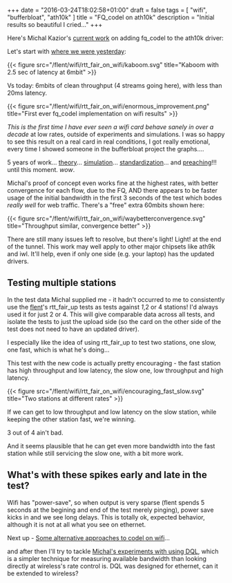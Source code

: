 +++
date = "2016-03-24T18:02:58+01:00"
draft = false
tags = [ "wifi", "bufferbloat", "ath10k" ]
title = "FQ_codel on ath10k"
description = "Initial results so beautiful I cried..."
+++

Here's Michal Kazior's [current work](https://github.com/kazikcz/linux/tree/fqmac-rfc-v2) on
adding fq_codel to the ath10k driver:

Let's start with [where we were yesterday](/post/rtt_fair_on_wifi):

{{< figure src="/flent/wifi/rtt_fair_on_wifi/kaboom.svg" title="Kaboom with 2.5 sec of latency at 6mbit" >}}

Vs today: 6mbits of clean throughput (4 streams going here), with less than 20ms latency.

{{< figure src="/flent/wifi/rtt_fair_on_wifi/enormous_improvement.png"
title="First ever fq_codel implementation on wifi results" >}}

*This is the first time I have ever seen a wifi card behave sanely in
over a decade* at low rates, outside of experiments and simulations. I
was so happy to see this result on a real card in real conditions, I got
really emotional, every time I showed someone in the bufferbloat project
the graphs....

5 years of work...
[theory](https://datatracker.ietf.org/doc/draft-ietf-aqm-codel/?include_text=1)...
[simulation](https://www.nsnam.org/wiki/AQM_enhancements)...
[standardization](https://tools.ietf.org/html/draft-ietf-aqm-fq-codel-06/?include_text=1)...
and [preaching](/tags/talks)!!!  until this moment. *wow*.

Michal's proof of concept even works fine at the highest rates, with better
convergence for each flow, due to the FQ, AND there appears to be faster
usage of the initial bandwidth in the first 3 seconds of the test which
bodes *really well* for web traffic. There's a "free" extra 60mbits
shown here:

{{< figure src="/flent/wifi/rtt_fair_on_wifi/waybetterconvergence.svg" title="Throughput similar, convergence better" >}}

There are still many issues left to resolve, but there's light! Light!
at the end of the tunnel. This work may well apply to other major
chipsets like ath9k and iwl. It'll help, even if only one side (e.g.
your laptop) has the updated drivers.

## Testing multiple stations

In the test data Michal supplied me - it hadn't occurred to me to
consistently use the [flent](https://flent.org)'s rtt_fair_up tests as
tests against *1*,2 or 4 stations! I'd always used it for just 2 or 4.
This will give comparable data across all tests, and isolate the tests
to just the upload side (so the card on the other side of the test does
not need to have an updated driver).

I especially like the idea of using rtt_fair_up to test two stations,
one slow, one fast, which is what he's doing...

This test with the new code is actually pretty encouraging - the fast
station has high throughput and low latency, the slow one, low
throughput and high latency.

{{< figure src="/flent/wifi/rtt_fair_on_wifi/encouraging_fast_slow.svg"
title="Two stations at different rates" >}}

If we can get to low throughput and low latency on the slow station,
while keeping the other station fast, we're winning.

3 out of 4 ain't bad.

And it seems plausible that he can get even more bandwidth into the fast
station while still servicing the slow one, with a bit more work.

## What's with these spikes early and late in the test?

Wifi has "power-save", so when output is very sparse (flent spends 5
seconds at the begining and end of the test merely pinging), power save
kicks in and we see long delays. This is totally ok, expected behavior,
although it is not at all what you see on ethernet.

Next up - [Some alternative approaches to codel on wifi](/post/selective_unprotect)...

and after then I'll try to tackle [Michal's experiments with using DQL](/post/dql_on_wifi),
which is a simpler technique for measuring available bandwidth than
looking directly at wireless's rate control is. DQL was designed for
ethernet, can it be extended to wireless?

